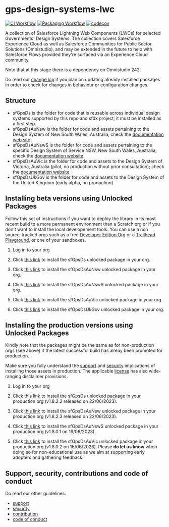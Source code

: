 # gps-design-systems-lwc

[![CI Workflow](https://github.com/eschweitzer78/gps-design-systems-lwc/workflows/CI/badge.svg)](https://github.com/eschweitzer78/gps-design-systems-lwc/actions?query=workflow%3ACI) [![Packaging Workflow](https://github.com/eschweitzer78/gps-design-systems-lwc/workflows/Packaging/badge.svg)](https://github.com/eschweitzer78/gps-design-systems-lwc/actions?query=workflow%3A%22Packaging%22) [![codecov](https://codecov.io/gh/eschweitzer78/gps-design-systems-lwc/branch/main/graph/badge.svg)](https://codecov.io/gh/eschweitzer78/gps-design-systems-lwc)

A collection of Salesforce Lightning Web Components (LWCs) for selected Governments' Design Systems. The collection
covers Salesforce Experience Cloud as well as Salesforce Communities for Public Sector Solutions (Omnistudio), and may be extended in the future to help with Salesforce Flows provided they're surfaced via an Experience Cloud community.

Note that at this stage there is a dependency on Omnistudio 242.

Do read our [change log](./CHANGELOG.md) if you plan on updating already installed packages in order to check for changes in behaviour or configuration changes.

## Structure

- sfGpsDs is the folder for code that is reusable across individual design systems supported by this repo and sfdx project; it must be installed as a first step.
- sfGpsDsAuNsw is the folder for code and assets pertaining to the Design System of New South Wales, Australia; check the [documentation web site](https://nswds.dsforce.dev)
- sfGpsDsAuNswS is the folder for code and assets pertaining to the specific Design System of Service NSW, New South Wales, Australia; check the [documentation website](https://nsws.dsforce.dev)
- sfGpsDsAuVic is the folder for code and assets to the Design System of Victoria, Australia (pilot, no production without prior consultation); check the [documentation website](https://vic.dsforce.dev)
- sfGpsDsUkGov is the folder for code and assets to the Design System of the United Kingdom (early alpha, no production)

## Installing beta versions using Unlocked Packages

Follow this set of instructions if you want to deploy the library in its most recent build to a more permanent environment than a Scratch org or if you don't want to install the local developement tools. You can use a non source-tracked orgs such as a free [Developer Edition Org](https://developer.salesforce.com/signup) or a [Trailhead Playground](https://trailhead.salesforce.com/), or one of your sandboxes.

1. Log in to your org

1. Click <a href="https://login.salesforce.com/packaging/installPackage.apexp?p0=04t5j000000pQXfAAM" title="sfGpsDs">this link</a> to install the sfGpsDs unlocked package in your org.

1. Click <a href="https://login.salesforce.com/packaging/installPackage.apexp?p0=04t5j000000pQXkAAM" title="sfGpsDsAuNsw">this link</a> to install the sfGpsDsAuNsw unlocked package in your org.

1. Click <a href="https://login.salesforce.com/packaging/installPackage.apexp?p0=04t5j000000pQXpAAM" title="sfGpsDsAuNswS">this link</a> to install the sfGpsDsAuNswS unlocked package in your org.

1. Click <a href="https://login.salesforce.com/packaging/installPackage.apexp?p0=04t5j000000pQXuAAM" title="sfGpsDsAuVic">this link</a> to install the sfGpsDsAuVic unlocked package in your org.

1. Click <a href="https://login.salesforce.com/packaging/installPackage.apexp?p0=04t5j000000pQY4AAM" title="sfGpsDsUkGov">this link</a> to install the sfGpsDsUkGov unlocked package in your org.

## Installing the production versions using Unlocked Packages

Kindly note that the packages might be the same as for non-production orgs (see above) if the latest successful build has alreay been promoted for production.

Make sure you fully understand the [support](./SUPPORT.md) and [security](./SECURITY.md) implications of installing those assets in production. The applicable [license](./LICENSE.md) has also wide-ranging disclaimer provisions.

1. Log in to your org

1. Click <a href="https://login.salesforce.com/packaging/installPackage.apexp?p0=04t5j000000h0v0AAA">this link</a> to install the sfGpsDs unlocked package in your production org (v1.8.2.2 released on 22/06/2023).

1. Click <a href="https://login.salesforce.com/packaging/installPackage.apexp?p0=04t5j000000h0v5AAA">this link</a> to install the sfGpsDsAuNsw unlocked package in your production org (v1.8.2.3 released on 22/06/2023).

1. Click <a href="https://login.salesforce.com/packaging/installPackage.apexp?p0=04t5j000000h0tiAAA">this link</a> to install the sfGpsDsAuNswS unlocked package in your production org (v1.8.0.1 on 16/06/2023).

1. Click <a href="https://login.salesforce.com/packaging/installPackage.apexp?p0=04t5j000000h0tnAAA">this link</a> to install the sfGpsDsAuVic unlocked package in your production org (v1.8.0.2 on 16/06/2023). Please **do let us know** when doing so for non-educational use as we aim at supporting early adopters and gathering feedback.

## Support, security, contributions and code of conduct

Do read our other guidelines:

- [support](./SUPPORT.md)
- [security](./SECURITY.md)
- [contribution](./CONTRIBUTION.md)
- [code of conduct](./CODE_OF_CONDUCT.md)
